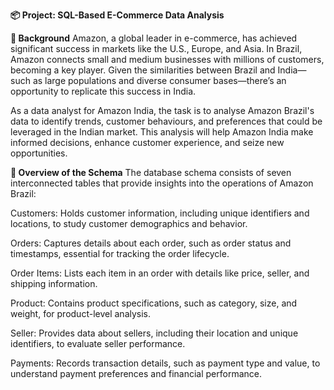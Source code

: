 **📦 Project: SQL-Based E-Commerce Data Analysis**

**📝 Background**
Amazon, a global leader in e-commerce, has achieved significant success in markets like the U.S., Europe, and Asia. In Brazil, Amazon connects small and medium businesses with millions of customers, becoming a key player. Given the similarities between Brazil and India—such as large populations and diverse consumer bases—there’s an opportunity to replicate this success in India.

As a data analyst for Amazon India, the task is to analyse Amazon Brazil's data to identify trends, customer behaviours, and preferences that could be leveraged in the Indian market. This analysis will help Amazon India make informed decisions, enhance customer experience, and seize new opportunities.

**🧾 Overview of the Schema**
The database schema consists of seven interconnected tables that provide insights into the operations of Amazon Brazil:

Customers: Holds customer information, including unique identifiers and locations, to study customer demographics and behavior.

Orders: Captures details about each order, such as order status and timestamps, essential for tracking the order lifecycle.

Order Items: Lists each item in an order with details like price, seller, and shipping information.

Product: Contains product specifications, such as category, size, and weight, for product-level analysis.

Seller: Provides data about sellers, including their location and unique identifiers, to evaluate seller performance.

Payments: Records transaction details, such as payment type and value, to understand payment preferences and financial performance.
